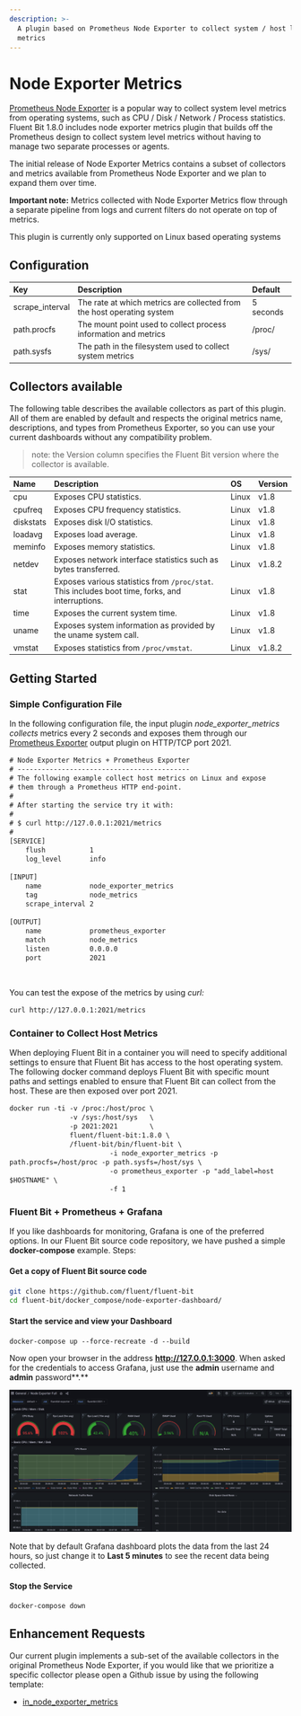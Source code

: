 ```yaml
---
description: >-
  A plugin based on Prometheus Node Exporter to collect system / host level
  metrics
---
```


# Node Exporter Metrics

[Prometheus Node Exporter](https://github.com/prometheus/node_exporter) is a popular way to collect system level metrics from operating systems, such as CPU / Disk / Network / Process statistics. Fluent Bit 1.8.0 includes node exporter metrics plugin that builds off the Prometheus design to collect system level metrics without having to manage two separate processes or agents.

The initial release of Node Exporter Metrics contains a subset of collectors and metrics available from Prometheus Node Exporter and we plan to expand them over time.

**Important note:** Metrics collected with Node Exporter Metrics flow through a separate pipeline from logs and current filters do not operate on top of metrics.

This plugin is currently only supported on Linux based operating systems  


## Configuration 

| Key | Description | Default |
| :--- | :--- | :--- |
| scrape\_interval | The rate at which metrics are collected from the host operating system | 5 seconds |
| path.procfs | The mount point used to collect process information and metrics | /proc/ |
| path.sysfs | The path in the filesystem used to collect system metrics  | /sys/ |

## Collectors available

The following table describes the available collectors as part of this plugin. All of them are enabled by default and respects the original metrics name, descriptions, and types from Prometheus Exporter, so you can use your current dashboards without any compatibility problem.

> note: the Version column specifies the Fluent Bit version where the collector is available.

| Name | Description | OS | Version |
| :--- | :--- | :--- | :--- |
| cpu | Exposes CPU statistics. | Linux | v1.8 |
| cpufreq | Exposes CPU frequency statistics. | Linux | v1.8 |
| diskstats | Exposes disk I/O statistics. | Linux | v1.8 |
| loadavg | Exposes load average. | Linux | v1.8 |
| meminfo | Exposes memory statistics. | Linux | v1.8 |
| netdev | Exposes network interface statistics such as bytes transferred. | Linux | v1.8.2 |
| stat | Exposes various statistics from `/proc/stat`. This includes boot time, forks, and interruptions. | Linux | v1.8 |
| time | Exposes the current system time. | Linux  | v1.8 |
| uname | Exposes system information as provided by the uname system call. | Linux | v1.8 |
| vmstat | Exposes statistics from `/proc/vmstat`. | Linux | v1.8.2 |

## Getting Started

### Simple Configuration File

In the following configuration file, the input plugin _node\_exporter\_metrics collects_ metrics every 2 seconds and exposes them through our [Prometheus Exporter](../outputs/prometheus-exporter.md) output plugin on HTTP/TCP port 2021.

```text
# Node Exporter Metrics + Prometheus Exporter
# -------------------------------------------
# The following example collect host metrics on Linux and expose
# them through a Prometheus HTTP end-point.
#
# After starting the service try it with:
#
# $ curl http://127.0.0.1:2021/metrics
#
[SERVICE]
    flush           1
    log_level       info

[INPUT]
    name            node_exporter_metrics
    tag             node_metrics
    scrape_interval 2

[OUTPUT]
    name            prometheus_exporter
    match           node_metrics
    listen          0.0.0.0
    port            2021

        
```

You can test the expose of the metrics by using _curl:_

```bash
curl http://127.0.0.1:2021/metrics
```

### Container to Collect Host Metrics

When deploying Fluent Bit in a container you will need to specify additional settings to ensure that Fluent Bit has access to the host operating system. The following docker command deploys Fluent Bit with specific mount paths and settings enabled to ensure that Fluent Bit can collect from the host. These are then exposed over port 2021.

```text
docker run -ti -v /proc:/host/proc \
               -v /sys:/host/sys   \
               -p 2021:2021        \
               fluent/fluent-bit:1.8.0 \
               /fluent-bit/bin/fluent-bit \
                         -i node_exporter_metrics -p path.procfs=/host/proc -p path.sysfs=/host/sys \
                         -o prometheus_exporter -p "add_label=host $HOSTNAME" \
                         -f 1
```

### Fluent Bit + Prometheus + Grafana

If you like dashboards for monitoring, Grafana is one of the preferred options. In our Fluent Bit source code repository, we have pushed a simple **docker-compose** example. Steps:

#### Get a copy of Fluent Bit source code

```bash
git clone https://github.com/fluent/fluent-bit
cd fluent-bit/docker_compose/node-exporter-dashboard/
```

#### Start the service and view your Dashboard

```text
docker-compose up --force-recreate -d --build
```

Now open your browser in the address **http://127.0.0.1:3000**. When asked for the credentials to access Grafana, just use the **admin** username and **admin** password**.**

![](../../.gitbook/assets/updated.png)

Note that by default Grafana dashboard plots the data from the last 24 hours, so just change it to **Last 5 minutes** to see the recent data being collected.

#### Stop the Service

```bash
docker-compose down
```

## Enhancement Requests

Our current plugin implements a sub-set of the available collectors in the original Prometheus Node Exporter, if you would like that we prioritize a specific collector please open a Github issue by using the following template:  
  
- [in\_node\_exporter\_metrics](https://github.com/fluent/fluent-bit/issues/new?assignees=&labels=&template=feature_request.md&title=in_node_exporter_metrics:%20add%20ABC%20collector)




